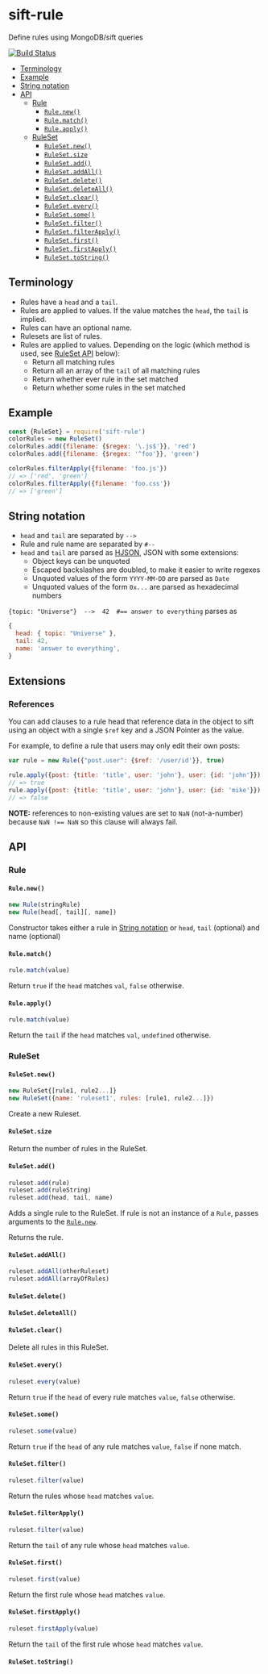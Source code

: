# sift-rule
Define rules using MongoDB/sift queries

[![Build Status](https://travis-ci.org/kba/sift-rule.svg?branch=master)](https://travis-ci.org/kba/sift-rule)

<!-- BEGIN-MARKDOWN-TOC -->
* [Terminology](#terminology)
* [Example](#example)
* [String notation](#string-notation)
* [API](#api)
	* [Rule](#rule)
		* [`Rule.new()`](#rulenew)
		* [`Rule.match()`](#rulematch)
		* [`Rule.apply()`](#ruleapply)
	* [RuleSet](#ruleset)
		* [`RuleSet.new()`](#rulesetnew)
		* [`RuleSet.size`](#rulesetsize)
		* [`RuleSet.add()`](#rulesetadd)
		* [`RuleSet.addAll()`](#rulesetaddall)
		* [`RuleSet.delete()`](#rulesetdelete)
		* [`RuleSet.deleteAll()`](#rulesetdeleteall)
		* [`RuleSet.clear()`](#rulesetclear)
		* [`RuleSet.every()`](#rulesetevery)
		* [`RuleSet.some()`](#rulesetsome)
		* [`RuleSet.filter()`](#rulesetfilter)
		* [`RuleSet.filterApply()`](#rulesetfilterapply)
		* [`RuleSet.first()`](#rulesetfirst)
		* [`RuleSet.firstApply()`](#rulesetfirstapply)
		* [`RuleSet.toString()`](#rulesettostring)

<!-- END-MARKDOWN-TOC -->

## Terminology

* Rules have a `head` and a `tail`.
* Rules are applied to values. If the value matches the `head`, the `tail` is implied.
* Rules can have an optional name.
* Rulesets are list of rules.
* Rules are applied to values. Depending on the logic (which method is used, see [RuleSet API](#ruleset-api) below):
  * Return all matching rules
  * Return all an array of the `tail` of all matching rules
  * Return whether ever rule in the set matched
  * Return whether some rules in the set matched

## Example

```js
const {RuleSet} = require('sift-rule')
colorRules = new RuleSet()
colorRules.add({filename: {$regex: '\.js$'}}, 'red')
colorRules.add({filename: {$regex: '^foo'}}, 'green')

colorRules.filterApply({filename: 'foo.js'})
// => ['red', 'green']
colorRules.filterApply({filename: 'foo.css'})
// => ['green']
```

## String notation

* `head` and `tail` are separated by `-->`
* Rule and rule name are separated by `#--`
* `head` and `tail` are parsed as [HJSON](https://hjson.org/), JSON with some extensions:
  * Object keys can be unquoted
  * Escaped backslashes are doubled, to make it easier to write regexes
  * Unquoted values of the form `YYYY-MM-DD` are parsed as `Date`
  * Unquoted values of the form `0x...`  are parsed as hexadecimal numbers

`{topic: "Universe"}  -->  42  #== answer to everything` parses as

```js
{
  head: { topic: "Universe" },
  tail: 42,
  name: 'answer to everything',
}
```

## Extensions

### References

You can add clauses to a rule head that reference data in the object to sift
using an object with a single `$ref` key and a JSON Pointer as the value.

For example, to define a rule that users may only edit their own posts:

```js
var rule = new Rule({"post.user": {$ref: '/user/id'}}, true)

rule.apply({post: {title: 'title', user: 'john'}, user: {id: 'john'}})
// => true
rule.apply({post: {title: 'title', user: 'john'}, user: {id: 'mike'}}) // true
// => false
```

**NOTE:** references to non-existing values are set to `NaN` (not-a-number)
because `NaN !== NaN` so this clause will always fail.

## API

### Rule

#### `Rule.new()`

```js
new Rule(stringRule)
new Rule(head[, tail][, name])
```

Constructor takes either a rule in [String notation](#string-notation) or `head`, `tail` (optional) and name (optional)

#### `Rule.match()`

```js
rule.match(value)
```

Return `true` if the `head` matches `val`, `false` otherwise.

#### `Rule.apply()`

```js
rule.match(value)
```

Return the `tail` if the `head` matches `val`, `undefined` otherwise.

### RuleSet

#### `RuleSet.new()`

```js
new RuleSet{[rule1, rule2...]}
new RuleSet({name: 'ruleset1', rules: [rule1, rule2...]})
```

Create a new Ruleset.

#### `RuleSet.size`

Return the number of rules in the RuleSet.

#### `RuleSet.add()`

```js
ruleset.add(rule)
ruleset.add(ruleString)
ruleset.add(head, tail, name)
```

Adds a single rule to the RuleSet. If rule is not an instance of a `Rule`, passes arguments to the [`Rule.new`](#rule-new).

Returns the rule.

#### `RuleSet.addAll()`

```js
ruleset.addAll(otherRuleset)
ruleset.addAll(arrayOfRules)
```

#### `RuleSet.delete()`

#### `RuleSet.deleteAll()`

#### `RuleSet.clear()`

Delete all rules in this RuleSet.

#### `RuleSet.every()`

```js
ruleset.every(value)
```

Return `true` if the `head` of every rule matches `value`, `false` otherwise.

#### `RuleSet.some()`

```js
ruleset.some(value)
```

Return `true` if the `head` of any rule matches `value`, `false` if none match.

#### `RuleSet.filter()`

```js
ruleset.filter(value)
```

Return the rules whose `head` matches `value`.

#### `RuleSet.filterApply()`

```js
ruleset.filter(value)
```

Return the `tail` of any rule whose `head` matches `value`.

#### `RuleSet.first()`

```js
ruleset.first(value)
```

Return the first rule whose `head` matches `value`.

#### `RuleSet.firstApply()`

```js
ruleset.firstApply(value)
```

Return the `tail` of the first rule whose `head` matches `value`.

#### `RuleSet.toString()`
